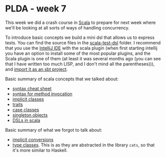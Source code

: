 PLDA - week 7
===============================================================================

This week we did a crash course in [Scala](http://scala-lang.org/) to prepare for next week where we'll be looking at all sorts of ways of handling concurrency.
 
To introduce basic concepts we build a mini dsl that allows us to express tests. You can find the source files in the [scala-test-dsl](./scala-test-dsl) folder.
I recommend that you use the [IntelliJ IDE](https://www.jetbrains.com/idea/#chooseYourEdition) with the scala plugin (when first starting intellij you have an option to install some of the most popular plugins, and the Scala plugin is one of them (at least it was several months ago (you can see that I have written too much LISP, and I don't mind all the parentheses))), and [import it as an sbt project](https://www.jetbrains.com/help/idea/2016.2/getting-started-with-sbt.html#import_project).

Basic summary of scala concepts that we talked about:
 - [syntax cheat sheet ](http://docs.scala-lang.org/cheatsheets/)
 - [syntax for method invocation](http://docs.scala-lang.org/style/method-invocation.html)
 - [implicit classes](http://docs.scala-lang.org/overviews/core/implicit-classes.html)
 - [traits](http://docs.scala-lang.org/tutorials/tour/traits.html)
 - [case classes](http://docs.scala-lang.org/tutorials/tour/case-classes.html)
 - [singleton objects](http://docs.scala-lang.org/tutorials/tour/singleton-objects.html)
 - [DSLs in scala](http://www.scala-lang.org/old/node/1403)

 
Basic summary of what we forgot to talk about:
 - [implicit conversions](http://docs.scala-lang.org/tutorials/tour/implicit-conversions)
 - [type classes](http://typelevel.org/cats/typeclasses.html). This is as they are abstracted in the library `cats`, so that it's more similar to Haskell.
